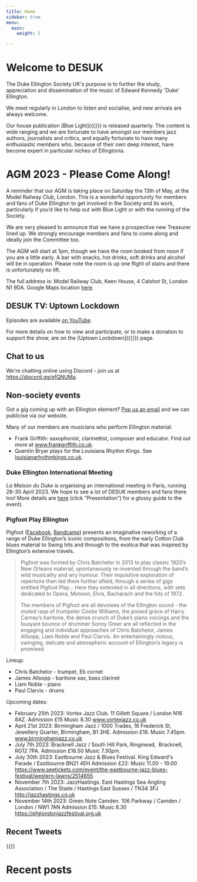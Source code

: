 ```yaml
---
title: Home
sidebar: true
menu:
  main:
    weight: 1

---
```

# Welcome to DESUK

The Duke Ellington Society UK's purpose is to further the study, appreciation and dissemination of the music of Edward Kennedy 'Duke' Ellington.

We meet regularly in London to listen and socialise, and new arrivals are always welcome.

Our house publication [Blue Light]({{<relref blue_light>}}) is released quarterly. The content is wide ranging and we are fortunate to have amongst our members jazz authors, journalists and critics, and equally fortunate to have many enthusiastic members who, because of their own deep interest, have become expert in particular niches of Ellingtonia.

# AGM 2023 - Please Come Along!

A reminder that our AGM is taking place on Saturday the 13th of May, at the
Model Railway Club, London. This is a wonderful opportunity for members and fans
of Duke Ellington to get involved in the Society and its work, particularly if
you’d like to help out with Blue Light or with the running of the Society.

We are very pleased to announce that we have a prospective new Treasurer lined
up. We strongly encourage members and fans to come along and ideally join the
Committee too.

The AGM will start at 1pm, though we have the room booked from noon if you are
a little early. A bar with snacks, hot drinks, soft drinks and alcohol will be
in operation. Please note the room is up one flight of stairs and there is
unfortunately no lift.

The full address is: Model Railway Club, Keen House, 4 Calshot St, London N1
9DA. Google Maps location [here](https://goo.gl/maps/Fg8qafdsvPTxgA5j8).

## DESUK TV: Uptown Lockdown

Episodes are available [on YouTube](https://www.youtube.com/channel/UCq3QqJgdSJwk4nlmnnaH42Q/).

For more details on how to view and participate, or to make a donation to support the show, are on the [Uptown Lockdown]({{<relref uptown_lockdown>}}) page.

## Chat to us

We're chatting online using Discord - join us at https://discord.gg/efQNUMa.

## Non-society events

Got a gig coming up with an Ellington element? <a href="mailto:desuk@dukeellington.org.uk">Pop us an email</a> and we can publicise via our website.

Many of our members are musicians who perform Ellington material:
* Frank Griffith: saxophonist, clarinettist, composer and educator. Find out more at www.frankgriffith.co.uk.
* Quentin Bryar plays for the Louisiana Rhythm Kings. See [louisianarhythmkings.co.uk](http://louisianarhythmkings.co.uk/). <!-- https broken for this site -->

### Duke Ellington International Meeting

*La Maison du Duke* is organising an international meeting in Paris, running 28-30 April 2023. We hope to see a lot of DESUK members and fans there too! More details are [here](https://www.maison-du-duke.com/meeting-2023/meeting-international/) (click "Presentation") for a glossy guide to the event).

### Pigfoot Play Ellington

Pigfoot ([Facebook](https://www.facebook.com/Pigfoot4), [Bandcamp](https://chrisbatchelor.bandcamp.com/releases)) presents an imaginative reworking of a range of Duke Ellington’s iconic compositions, from the early Cotton Club blues material to Swing hits and through to the exotica that was inspired by Ellington’s extensive travels.

> Pigfoot was formed by Chris Batchelor in 2013 to play classic 1920’s New Orleans material, spontaneously re-invented through the band’s wild musicality and wry humour. Their inquisitive exploration of repertoire then led them further afield, through a series of gigs entitled Pigfoot Play… Here they extended in all directions, with sets dedicated to Opera, Motown, Elvis, Bacharach and the hits of 1972.
>
> The members of Pigfoot are all devotees of the Ellington sound - the muted
> rasp of trumpeter Cootie Williams, the poised grace of Harry Carney’s
> baritone, the dense crunch of Duke’s piano voicings and the buoyant bounce of
> drummer Sonny Greer are all reflected in the engaging and individual
> approaches of Chris Batchelor, James Allsopp, Liam Noble and Paul Clarvis. An
> entertainingly riotous, swinging, delicate and atmospheric account of
> Ellington’s legacy is promised.

Lineup:

* Chris Batchelor - trumpet, Eb cornet
* James Allsopp - baritone sax, bass clarinet
* Liam Noble - piano
* Paul Clarvis - drums

Upcoming dates:

* February 25th 2023: Vortex Jazz Club.  11 Gillett Square / London N16 8AZ.  Admission £15 Music 8.30 www.vortexjazz.co.uk
* April 21st 2023: Birmingham Jazz / 1000 Trades, 16 Frederick St, Jewellery Quarter, Birmingham, B1 3HE. Admission £16. Music 7.45pm. www.birminghamjazz.co.uk
* July 7th 2023: Bracknell Jazz / South Hill Park, Ringmead,  Bracknell,  RG12 7PA. Admission £16.50 Music 7.30pm.
* July 30th 2023: Eastbourne Jazz & Blues Festival.  King Edward's Parade / Eastbourne BN21 4EH Admission £22: Music 11.00 - 19.00 https://www.seetickets.com/event/the-eastbourne-jazz-blues-festival/western-lawns/2514655
* November 7th 2023: JazzHastings.  East Hastings Sea Angling Association / The Stade / Hastings East Sussex / TN34 3FJ http://jazzhastings.co.uk
* November 14th 2023: Green Note Camden.  106 Parkway / Camden / London  / NW1 7AN Admission £15: Music 8.30 https://efglondonjazzfestival.org.uk

## Recent Tweets

{{<tweets tweet-limit="2">}}

# Recent posts
